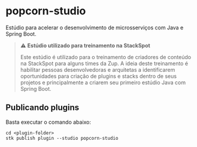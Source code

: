 # popcorn-studio
Estúdio para acelerar o desenvolvimento de microsserviços com Java e Spring Boot.

> ⚠️ **Estúdio utilizado para treinamento na StackSpot**
> 
> Este estúdio é utilizado para o treinamento de criadores de conteúdo na StackSpot para alguns times da Zup. A ideia deste treinamento é habilitar pessoas desenvolvedoras e arquitetas a identificarem oportunidades para criação de plugins e stacks dentro de seus projetos e principalmente a criarem seu primeiro estúdio Java com Spring Boot.

## Publicando plugins

Basta executar o comando abaixo:

```shell
cd <plugin-folder>
stk publish plugin --studio popcorn-studio
```
